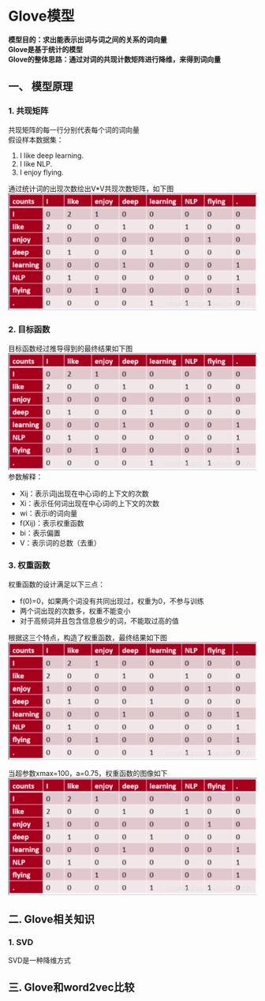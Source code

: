 # Glove模型
**模型目的：求出能表示出词与词之间的关系的词向量  
Glove是基于统计的模型  
Glove的整体思路：通过对词的共现计数矩阵进行降维，来得到词向量**
## 一、 模型原理
### 1. 共现矩阵  
共现矩阵的每一行分别代表每个词的词向量  
假设样本数据集：
1. I like deep learning.   
2. I like NLP.   
3. I enjoy flying.  

通过统计词的出现次数绘出V\*V共现次数矩阵，如下图  
![共现矩阵](https://github.com/qiaomengrui/NLP-Glove-model/blob/master/pic/%E5%85%B1%E7%8E%B0%E7%9F%A9%E9%98%B5.png)  
### 2. 目标函数
目标函数经过推导得到的最终结果如下图  
![目标函数](https://github.com/qiaomengrui/NLP-Glove-model/blob/master/pic/%E5%85%B1%E7%8E%B0%E7%9F%A9%E9%98%B5.png)  
参数解释：
* Xij：表示词j出现在中心词i的上下文的次数  
* Xi：表示任何词出现在中心词i的上下文的次数
* wi：表示i的词向量
* f(Xij)：表示权重函数
* bi：表示偏置
* V：表示词的总数（去重）
### 3. 权重函数
权重函数的设计满足以下三点：
* f(0)=0，如果两个词没有共同出现过，权重为0，不参与训练
* 两个词出现的次数多，权重不能变小
* 对于高频词并且包含信息极少的词，不能取过高的值  

根据这三个特点，构造了权重函数，最终结果如下图  
![权重函数](https://github.com/qiaomengrui/NLP-Glove-model/blob/master/pic/%E5%85%B1%E7%8E%B0%E7%9F%A9%E9%98%B5.png)  

当超参数xmax=100，a=0.75，权重函数的图像如下  
![给参数的权重函数图像](https://github.com/qiaomengrui/NLP-Glove-model/blob/master/pic/%E5%85%B1%E7%8E%B0%E7%9F%A9%E9%98%B5.png)  
## 二. Glove相关知识
### 1. SVD
SVD是一种降维方式
## 三. Glove和word2vec比较

